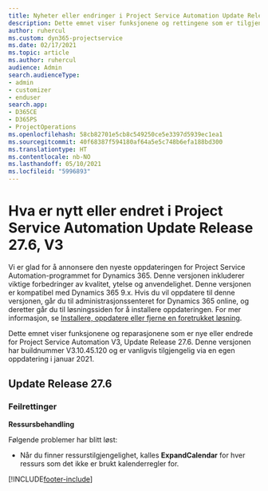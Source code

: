 ```yaml
---
title: Nyheter eller endringer i Project Service Automation Update Release 27.6, hurtigreparasjon, V3
description: Dette emnet viser funksjonene og rettingene som er tilgjengelig i Project Service Automation Update Release 27.6, hurtigreparasjon, V3.
author: ruhercul
ms.custom: dyn365-projectservice
ms.date: 02/17/2021
ms.topic: article
ms.author: ruhercul
audience: Admin
search.audienceType:
- admin
- customizer
- enduser
search.app:
- D365CE
- D365PS
- ProjectOperations
ms.openlocfilehash: 58cb82701e5cb8c549250ce5e3397d5939ec1ea1
ms.sourcegitcommit: 40f68387f594180af64a5e5c748b6efa188bd300
ms.translationtype: HT
ms.contentlocale: nb-NO
ms.lasthandoff: 05/10/2021
ms.locfileid: "5996893"
---
```

# <a name="whats-new-or-changed-in-project-service-automation-update-release-276-v3"></a>Hva er nytt eller endret i Project Service Automation Update Release 27.6, V3

Vi er glad for å annonsere den nyeste oppdateringen for Project Service Automation-programmet for Dynamics 365. Denne versjonen inkluderer viktige forbedringer av kvalitet, ytelse og anvendelighet. Denne versjonen er kompatibel med Dynamics 365 9.x. Hvis du vil oppdatere til denne versjonen, går du til administrasjonssenteret for Dynamics 365 online, og deretter går du til løsningssiden for å installere oppdateringen. For mer informasjon, se [Installere, oppdatere eller fjerne en foretrukket løsning](/power-platform/admin/install-remove-preferred-solution).

Dette emnet viser funksjonene og reparasjonene som er nye eller endrede for Project Service Automation V3, Update Release 27.6. Denne versjonen har buildnummer V3.10.45.120 og er vanligvis tilgjengelig via en egen oppdatering i januar 2021.

## <a name="update-release-276"></a>Update Release 27.6

### <a name="bug-fixes"></a>Feilrettinger


**Ressursbehandling**

Følgende problemer har blitt løst:

- Når du finner ressurstilgjengelighet, kalles **ExpandCalendar** for hver ressurs som det ikke er brukt kalenderregler for.


[!INCLUDE[footer-include](../includes/footer-banner.md)]